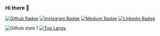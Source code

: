 ### Hi there 👋

<!--
**nuhcolakkadioglu/nuhcolakkadioglu** is a ✨ _special_ ✨ repository because its `README.md` (this file) appears on your GitHub profile.

Here are some ideas to get you started:

- 🔭 I’m currently working on ...
- 🌱 I’m currently learning ...
- 👯 I’m looking to collaborate on ...
- 🤔 I’m looking for help with ...
- 💬 Ask me about ...
- 📫 How to reach me: ...
- 😄 Pronouns: ...
- ⚡ Fun fact: ...
-->

[![Github Badge](https://img.shields.io/badge/-Github-000?style=quare&labelColor=000&logo=Github&logoColor=white&link=link)](https://github.com/nuhcolakkadioglu) 
[![Instagram Badge](https://img.shields.io/badge/-Instagram-C13584?style=flat-quare&labelColor=C13584&logo=instagram&logoColor=white&link=link)](https://instagram.com/colakkadioglu) 
[![Medium Badge](https://img.shields.io/badge/-Medium-757575?style=flat-quare&labelColor=757575&logo=Medium&logoColor=white&link=link)](link) 
[![Linkedin Badge](https://img.shields.io/badge/-Linkedin-00bfff?style=flat-quare&labelColor=00bfff&logo=Linkedin&logoColor=white&link=link)](https://tr.linkedin.com/in/nuh-%C3%A7olakkadio%C4%9Flu-0579a250)


![Github stats 1](https://github-readme-stats.vercel.app/api?username=nuhcolakkadioglu&show_icons=true&theme=gradient) 
[![Top Langs](https://github-readme-stats.vercel.app/api/top-langs/?username=nuhcolakkadioglu&layout=compact)](https://github.com/anuraghazra/github-readme-stats)
